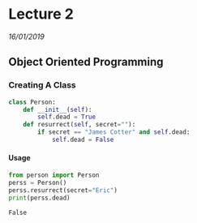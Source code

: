 # Lecture 2
*16/01/2019*

## Object Oriented Programming
### Creating A Class
```py
class Person:
    def __init__(self):
        self.dead = True
    def resurrect(self, secret=""):
        if secret == "James Cotter" and self.dead:
            self.dead = False
```
#### Usage
```py
from person import Person
perss = Person()
perss.resurrect(secret="Eric")
print(perss.dead)
```
```
False
```